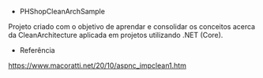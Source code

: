 - PHShopCleanArchSample

Projeto criado com o objetivo de aprendar e consolidar os conceitos acerca da CleanArchitecture aplicada em projetos utilizando .NET (Core).

- Referência

https://www.macoratti.net/20/10/aspnc_impclean1.htm